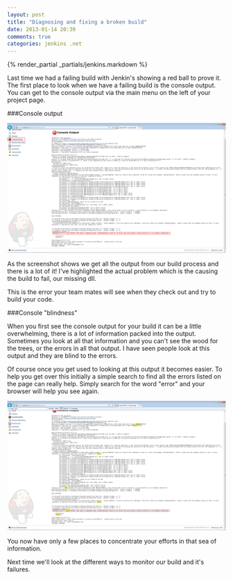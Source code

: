 ```yaml
---
layout: post
title: "Diagnosing and fixing a broken build"
date: 2013-01-14 20:39
comments: true
categories: jenkins .net
---
```

{% render_partial _partials/jenkins.markdown %}

Last time we had a failing build with Jenkin's showing a red ball to prove it.
The first place to look when we have a failing build is the console output. You
can get to the console output via the main menu on the left of your project
page.

###Console output

![](/images/jenkins-net/ch07/console-output.png)

As the screenshot shows we get all the output from our build process and there
is a lot of it! I've highlighted the actual problem which is the causing the
build to fail, our missing dll.

This is the error your team mates will see when they check out and try to build
your code.

###Console "blindness"

When you first see the console output for your build it can be a little
overwhelming, there is a lot of information packed into the output. Sometimes
you look at all that information and you can't see the wood for the trees, or
the errors in all that output. I have seen people look at this output and they
are blind to the errors.

Of course once you get used to looking at this output it becomes easier. To
help you get over this initially a simple search to find all the errors listed
on the page can really help. Simply search for the word "error" and your
browser will help you see again.

![](/images/jenkins-net/ch07/console-output-find.png)

You now have only a few places to concentrate your efforts in that sea of
information.

Next time we'll look at the different ways to monitor our build and it's
failures.
